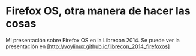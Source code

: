 # Firefox OS, otra manera de hacer las cosas

Mi presentación sobre Firefox OS en la Librecon 2014.
Se puede ver la presentación en [http://voylinux.github.io/librecon_2014_firefoxos]

